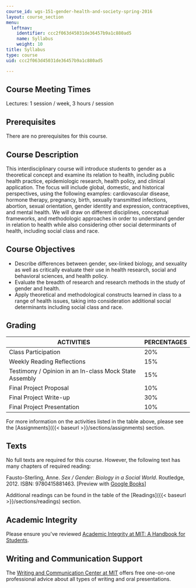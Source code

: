 ```yaml
---
course_id: wgs-151-gender-health-and-society-spring-2016
layout: course_section
menu:
  leftnav:
    identifier: ccc2f063d45031de36457b9a1c880ad5
    name: Syllabus
    weight: 10
title: Syllabus
type: course
uid: ccc2f063d45031de36457b9a1c880ad5

---
```


Course Meeting Times
--------------------

Lectures: 1 session / week, 3 hours / session

Prerequisites
-------------

There are no prerequisites for this course.

Course Description
------------------

This interdisciplinary course will introduce students to gender as a theoretical concept and examine its relation to health, including public health practice, epidemiologic research, health policy, and clinical application. The focus will include global, domestic, and historical perspectives, using the following examples: cardiovascular disease, hormone therapy, pregnancy, birth, sexually transmitted infections, abortion, sexual orientation, gender identity and expression, contraceptives, and mental health. We will draw on different disciplines, conceptual frameworks, and methodologic approaches in order to understand gender in relation to health while also considering other social determinants of health, including social class and race.

Course Objectives
-----------------

*   Describe differences between gender, sex-linked biology, and sexuality as well as critically evaluate their use in health research, social and behavioral sciences, and health policy.
*   Evaluate the breadth of research and research methods in the study of gender and health.
*   Apply theoretical and methodological constructs learned in class to a range of health issues, taking into consideration additional social determinants including social class and race.

Grading
-------

| ACTIVITIES | PERCENTAGES |
| --- | --- |
| Class Participation | 20% |
| Weekly Reading Reflections | 15% |
| Testimony / Opinion in an In-class Mock State Assembly | 15% |
| Final Project Proposal | 10% |
| Final Project Write-up | 30% |
| Final Project Presentation | 10% 

For more information on the activities listed in the table above, please see the [Assignments]({{< baseurl >}}/sections/assignments) section.

Texts
-----

No full texts are required for this course. However, the following text has many chapters of required reading:

Fausto-Sterling, Anne. _Sex / Gender: Biology in a Social World_. Routledge, 2012. ISBN: 9780415881463. \[Preview with [Google Books](http://books.google.com/books?id=AX4JepiTRy4C&printsec=frontcover)\]

Additional readings can be found in the table of the [Readings]({{< baseurl >}}/sections/readings) section.

Academic Integrity
------------------

Please ensure you've reviewed [Academic Integrity at MIT: A Handbook for Students](http://integrity.mit.edu/).

Writing and Communication Support
---------------------------------

The [Writing and Communication Center at MIT](http://cmsw.mit.edu/writing-and-communication-center/) offers free one-on-one professional advice about all types of writing and oral presentations.